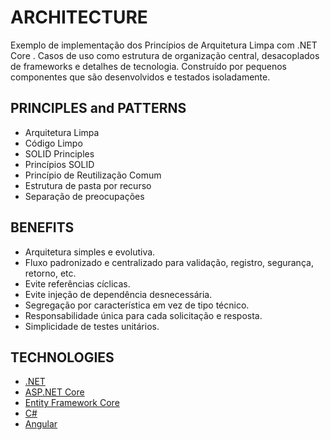 # ARCHITECTURE

Exemplo de implementação dos Princípios de Arquitetura Limpa com .NET Core . Casos de uso como estrutura de organização central, desacoplados de frameworks e detalhes de tecnologia. Construído por pequenos componentes que são desenvolvidos e testados isoladamente.



## PRINCIPLES and PATTERNS

* Arquitetura Limpa
* Código Limpo
* SOLID Principles
* Princípios SOLID
* Princípio de Reutilização Comum
* Estrutura de pasta por recurso
* Separação de preocupações


## BENEFITS

* Arquitetura simples e evolutiva.
* Fluxo padronizado e centralizado para validação, registro, segurança, retorno, etc.
* Evite referências cíclicas.
* Evite injeção de dependência desnecessária.
* Segregação por característica em vez de tipo técnico.
* Responsabilidade única para cada solicitação e resposta.
* Simplicidade de testes unitários.

## TECHNOLOGIES

* [.NET](https://dotnet.microsoft.com/download)
* [ASP.NET Core](https://docs.microsoft.com/en-us/aspnet/core)
* [Entity Framework Core](https://docs.microsoft.com/en-us/ef/core)
* [C#](https://docs.microsoft.com/en-us/dotnet/csharp)
* [Angular](https://angular.io/docs)

